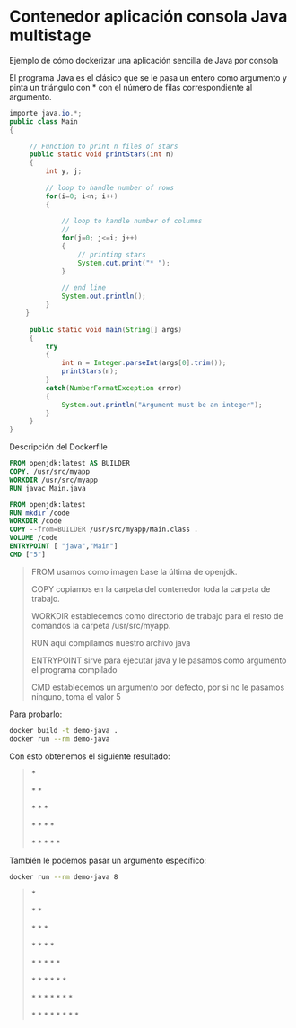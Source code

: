 # Contenedor aplicación consola Java multistage

Ejemplo de cómo dockerizar una aplicación sencilla de Java por consola

El programa Java es el clásico que se le pasa un entero como argumento y pinta un triángulo con * con el número de filas correspondiente al argumento.

```java
importe java.io.*;
public class Main
{

     // Function to print n files of stars
     public static void printStars(int n)
     {
         int y, j;
  
         // loop to handle number of rows
         for(i=0; i<n; i++)
         {
  
             // loop to handle number of columns
             //
             for(j=0; j<=i; j++)
             {
                 // printing stars
                 System.out.print("* ");
             }
  
             // end line
             System.out.println();
         }
    }
 
     public static void main(String[] args)
     {
         try
         {
             int n = Integer.parseInt(args[0].trim());
             printStars(n);
         }
         catch(NumberFormatException error)
         {
             System.out.println("Argument must be an integer");
         }
     }
}
````

Descripción del Dockerfile

```Dockerfile
FROM openjdk:latest AS BUILDER
COPY. /usr/src/myapp
WORKDIR /usr/src/myapp
RUN javac Main.java

FROM openjdk:latest
RUN mkdir /code
WORKDIR /code
COPY --from=BUILDER /usr/src/myapp/Main.class .
VOLUME /code
ENTRYPOINT [ "java","Main"]
CMD ["5"]

````

> FROM usamos como imagen base la última de openjdk.
>
> COPY copiamos en la carpeta del contenedor toda la carpeta de trabajo.
>
> WORKDIR establecemos como directorio de trabajo para el resto de comandos la carpeta /usr/src/myapp.
>
> RUN aquí compilamos nuestro archivo java
>
> ENTRYPOINT sirve para ejecutar java y le pasamos como argumento el programa compilado
>
> CMD establecemos un argumento por defecto, por si no le pasamos ninguno, toma el valor 5

Para probarlo:

```bash
docker build -t demo-java .
docker run --rm demo-java
````

Con esto obtenemos el siguiente resultado:

> \*
>
> \* \*
>
> \* \* \*
>
> \* \* \* \*
>
> \* \* \* \* \*

También le podemos pasar un argumento específico:

```bash
docker run --rm demo-java 8
````

> \*
>
>\* \*
>
> \* \* \*
>
> \* \* \* \*
>
> \* \* \* \* \*
>
> \* \* \* \* \* \*
>
> \* \* \* \* \* \* \*
>
> \* \* \* \* \* \* \* \*